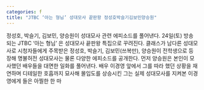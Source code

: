```yaml
---
categories: f
title: "JTBC ‘아는 형님’ 성대모사 끝판왕 정성호박슬기김보민양승원"
---
```

정성호, 박슬기, 김보민, 양승원이 성대모사 관련 에피소드를 풀어낸다. 24일(토) 방송되는 JTBC ‘아는 형님’ 은 성대모사 끝판왕 특집으로 꾸려진다. 클래스가 남다른 성대모사로 시청자들에게 주목받은 정성호, 박슬기, 김보민(쓰복만), 양승원이 전학생으로 등장해 명불허전 성대모사는 물론 다양한 에피소드를 공개한다. 먼저 양승원은 본인이 모사했던 배우들을 대면한 일화를 풀어낸다. 배우 이경영 앞에서 그를 따라 했던 상황을 재연하며 디테일한 호흡까지 묘사해 몰입도를 상승시킨 그는 실제 성대모사를 지켜본 이경영에게 들은 아찔한 한 마